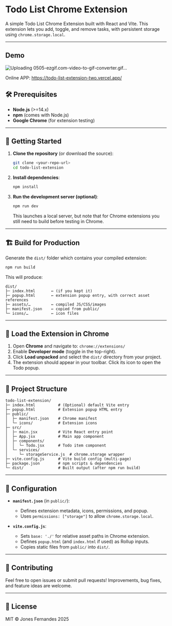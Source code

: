 # Todo List Chrome Extension

A simple Todo List Chrome Extension built with React and Vite. This extension lets you add, toggle, and remove tasks, with persistent storage using `chrome.storage.local`.

---

## Demo
![Uploading 0505-ezgif.com-video-to-gif-converter.gif…]()

Online APP: https://todo-list-extension-two.vercel.app/

## 🛠️ Prerequisites

- **Node.js** (>=14.x)
- **npm** (comes with Node.js)
- **Google Chrome** (for extension testing)

---

## 🚀 Getting Started

1. **Clone the repository** (or download the source):
   ```bash
   git clone <your-repo-url>
   cd todo-list-extension
   ```

2. **Install dependencies**:
   ```bash
   npm install
   ```

3. **Run the development server (optional)**:
   ```bash
   npm run dev
   ```
   This launches a local server, but note that for Chrome extensions you still need to build before testing in Chrome.

---

## 🏗️ Build for Production

Generate the `dist/` folder which contains your compiled extension:
```bash
npm run build
```
This will produce:
```
dist/
├─ index.html       ← (if you kept it)
├─ popup.html       ← extension popup entry, with correct asset references
├─ assets/…         ← compiled JS/CSS/images
├─ manifest.json    ← copied from public/
└─ icons/…          ← icon files
```

---

## 📂 Load the Extension in Chrome

1. Open **Chrome** and navigate to: 
    ```chrome://extensions/```
2. Enable **Developer mode** (toggle in the top-right).
3. Click **Load unpacked** and select the `dist/` directory from your project.
4. The extension should appear in your toolbar. Click its icon to open the Todo popup.

---

## 📁 Project Structure

```
todo-list-extension/
├─ index.html          # (Optional) default Vite entry
├─ popup.html          # Extension popup HTML entry
├─ public/
│  ├─ manifest.json    # Chrome manifest
│  └─ icons/           # Extension icons
├─ src/
│  ├─ main.jsx         # Vite React entry point
│  ├─ App.jsx          # Main app component
│  ├─ components/
│  │  └─ Todo.jsx      # Todo item component
│  └─ services/
│     └─ storageService.js  # chrome.storage wrapper
├─ vite.config.js      # Vite build config (multi-page)
├─ package.json        # npm scripts & dependencies
└─ dist/               # Built output (after npm run build)
```

---

## 🔧 Configuration

- **`manifest.json`** (in `public/`):
  - Defines extension metadata, icons, permissions, and popup.
  - Uses `permissions: ["storage"]` to allow `chrome.storage.local`.

- **`vite.config.js`**:
  - Sets `base: './'` for relative asset paths in Chrome extension.
  - Defines `popup.html` (and `index.html` if used) as Rollup inputs.
  - Copies static files from `public/` into `dist/`.

---

## 🤝 Contributing

Feel free to open issues or submit pull requests! Improvements, bug fixes, and feature ideas are welcome.

---

## 📜 License

MIT © Jones Fernandes 2025
